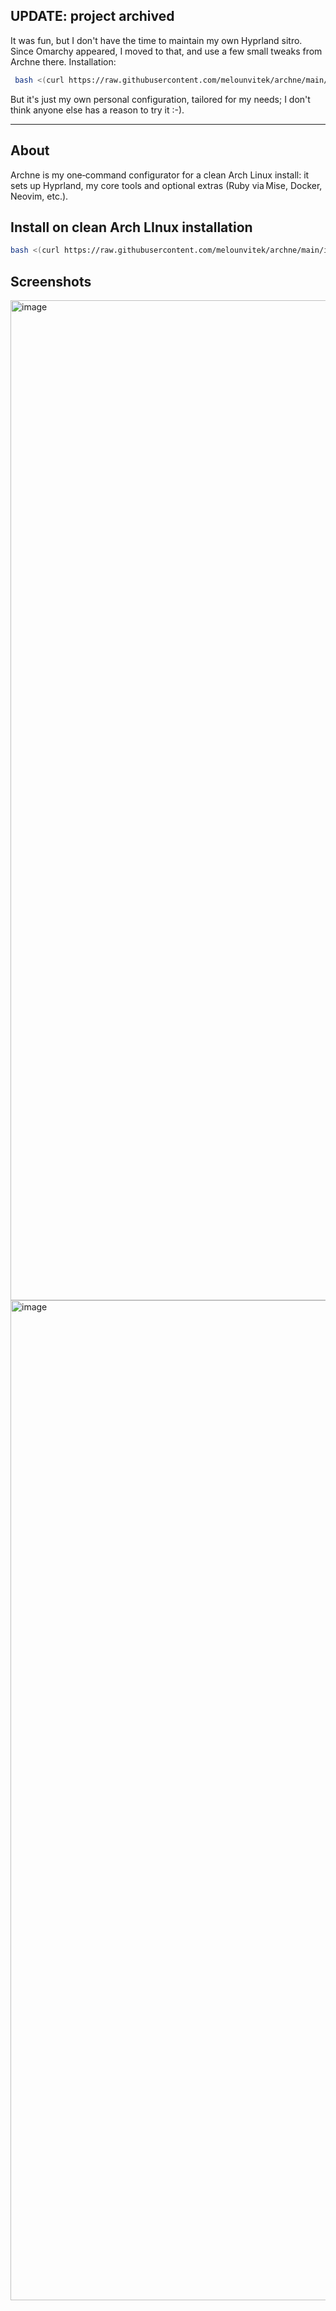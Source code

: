 ## UPDATE: project archived
It was fun, but I don't have the time to maintain my own Hyprland sitro. Since Omarchy appeared, I moved to that, and use a few small tweaks from Archne there. Installation:

```bash
 bash <(curl https://raw.githubusercontent.com/melounvitek/archne/main/omarchy_install.sh)
```

But it's just my own personal configuration, tailored for my needs; I don't think anyone else has a reason to try it :-).

---

## About
Archne is my one‑command configurator for a clean Arch Linux install: it sets up Hyprland, my core tools and optional extras (Ruby via Mise, Docker, Neovim, etc.).

## Install on clean Arch LInux installation
```bash
bash <(curl https://raw.githubusercontent.com/melounvitek/archne/main/install.sh)
```

## Screenshots
<img width="2558" height="1600" alt="image" src="https://github.com/user-attachments/assets/2a721846-1954-46bf-a118-ca8073874192" />
<img width="2558" height="1600" alt="image" src="https://github.com/user-attachments/assets/07fe273a-218e-4196-86e8-ad23d6e8cd13" />

